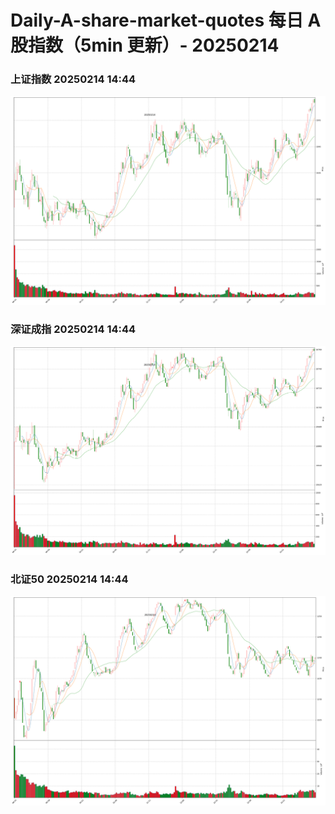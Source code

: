 
# Daily-A-share-market-quotes 每日 A 股指数（5min 更新）- 20250214

### 上证指数 20250214 14:44
![](./fig/2025/2/20250214-sh000001.png)

### 深证成指 20250214 14:44
![](./fig/2025/2/20250214-sz399001.png)

### 北证50 20250214 14:44
![](./fig/2025/2/20250214-bj899050.png)
